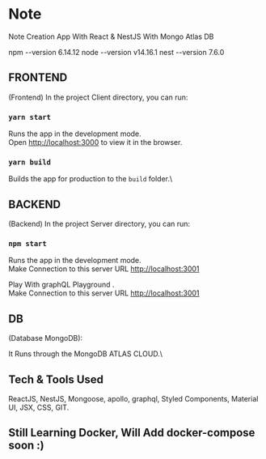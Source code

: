 # Note

Note Creation App With React & NestJS With Mongo Atlas DB



npm --version
6.14.12
node --version
v14.16.1
nest --version
7.6.0


## FRONTEND

(Frontend) In the project Client directory, you can run:

### `yarn start`

Runs the app in the development mode.\
Open [http://localhost:3000](http://localhost:3000) to view it in the browser.

### `yarn build`

Builds the app for production to the `build` folder.\


## BACKEND

(Backend) In the project Server directory, you can run:

### `npm start`

Runs the app in the development mode.\
 Make Connection to this server URL [http://localhost:3001](http://localhost:3001) 


Play With graphQL Playground .\
 Make Connection to this server URL [http://localhost:3001](http://localhost:3001) 


## DB

(Database MongoDB):

It Runs through the MongoDB ATLAS CLOUD.\

## Tech & Tools Used

ReactJS, NestJS, Mongoose, apollo,  graphql, Styled Components, Material UI, JSX, CSS, GIT.

## Still Learning Docker, Will Add docker-compose soon :) 